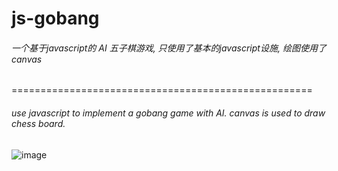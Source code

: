 # js-gobang

###### 一个基于javascript的 AI 五子棋游戏, 只使用了基本的javascript设施, 绘图使用了canvas
====================================================
###### use javascript to implement a gobang game with AI. canvas is used to draw chess board.

![image](https://github.com/yuanluo2/js-gobang/assets/49439486/a3a67bb1-1333-4dc8-af71-e0ba1b08c506)
